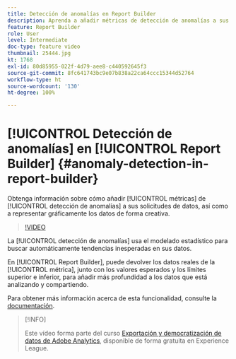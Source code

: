 ```yaml
---
title: Detección de anomalías en Report Builder
description: Aprenda a añadir métricas de detección de anomalías a sus solicitudes de datos, así como a representar gráficamente los datos de forma creativa.
feature: Report Builder
role: User
level: Intermediate
doc-type: feature video
thumbnail: 25444.jpg
kt: 1768
exl-id: 80d85955-022f-4d79-aee8-c440592645f3
source-git-commit: 8fc641743bc9e07b838a22ca64ccc15344d52764
workflow-type: ht
source-wordcount: '130'
ht-degree: 100%

---
```


# [!UICONTROL Detección de anomalías] en [!UICONTROL Report Builder] {#anomaly-detection-in-report-builder}

Obtenga información sobre cómo añadir [!UICONTROL métricas] de [!UICONTROL detección de anomalías] a sus solicitudes de datos, así como a representar gráficamente los datos de forma creativa.

>[!VIDEO](https://video.tv.adobe.com/v/23543/?quality=12&learn=on)

La [!UICONTROL detección de anomalías] usa el modelado estadístico para buscar automáticamente tendencias inesperadas en sus datos.

En [!UICONTROL Report Builder], puede devolver los datos reales de la [!UICONTROL métrica], junto con los valores esperados y los límites superior e inferior, para añadir más profundidad a los datos que está analizando y compartiendo.

Para obtener más información acerca de esta funcionalidad, consulte la [documentación](https://experienceleague.adobe.com/docs/analytics/analyze/analysis-workspace/virtual-analyst/anomaly-detection/statistics-anomaly-detection.html?lang=es).

>[!INFO]
>
> Este vídeo forma parte del curso [Exportación y democratización de datos de Adobe Analytics](https://experienceleague.adobe.com/?recommended=Analytics-A-1-2022.1.democratizing&amp;lang=es), disponible de forma gratuita en Experience League.